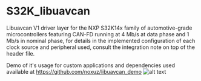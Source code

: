 # S32K_libuavcan
Libuavcan V1 driver layer for the NXP S32K14x family of automotive-grade microcontrollers featuring CAN-FD running at 4 Mb/s at data phase and 1 Mb/s in nominal phase, for details in the implemented configuration of each clock source and peripheral used, consult the integration note on top of the header file.

Demo of it's usage for custom applications and dependencies used available at https://github.com/noxuz/libuavcan_demo
![alt text](https://s3-prod-europe.autonews.com/s3fs-public/NXP_logo%20web.jpg)
